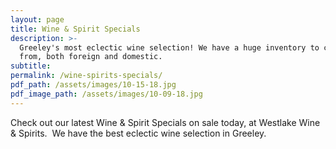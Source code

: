 ```yaml
---
layout: page
title: Wine & Spirit Specials
description: >-
  Greeley's most eclectic wine selection! We have a huge inventory to choose
  from, both foreign and domestic.
subtitle:
permalink: /wine-spirits-specials/
pdf_path: /assets/images/10-15-18.jpg
pdf_image_path: /assets/images/10-09-18.jpg
---
```


Check out our latest Wine & Spirit Specials on sale today, at Westlake Wine & Spirits.  We have the best eclectic wine selection in Greeley.
